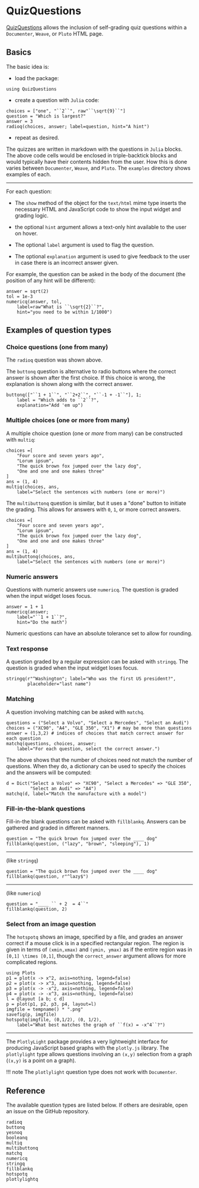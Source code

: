 # QuizQuestions

[QuizQuestions](https://github.com/jverzani/QuizQuestions.jl) allows the inclusion of self-grading quiz questions within a `Documenter`, `Weave`, or `Pluto` HTML page.

## Basics

The basic idea is:

* load the package:

```@example quiz_question
using QuizQuestions
```

* create a question with `Julia` code:

```@example quiz_question
choices = ["one", "``2``", raw"``\sqrt{9}``"]
question = "Which is largest?"
answer = 3
radioq(choices, answer; label=question, hint="A hint")
```

* repeat as desired.


The quizzes are written in markdown with the questions in `Julia`
blocks. The above code cells would be enclosed in triple-backtick
blocks and would typically have their contents hidden from the user. How this is
done varies between `Documenter`, `Weave`, and `Pluto`. The `examples`
directory shows examples of each.

----

For each question:

* The `show` method of the object for the `text/html` mime type
  inserts the necessary HTML and JavaScript code to show the input
  widget and grading logic.

* the optional `hint` argument allows a text-only hint available to
  the user on hover.

* The optional `label` argument is used to flag the question.

* The optional `explanation` argument is used to give feedback to the user in case there is an incorrect answer given.

For example, the question can be asked in the body of the document
(the position of any hint will be different):


```@example quiz_question
answer = sqrt(2)
tol = 1e-3
numericq(answer, tol,
    label=raw"What is ``\sqrt{2}``?",
	hint="you need to be within 1/1000")
```


## Examples of question types

### Choice questions (one from many)


The `radioq` question was shown above.

The `buttonq` question is alternative to radio buttons where the correct answer is shown after the first choice. If this choice is wrong, the explanation is shown along with the correct answer.


```@example quiz_question
buttonq(["``1 + 1``", "``2+2``", "``-1 + -1``"], 1;
    label = "Which adds to ``2``?",
	explanation="Add 'em up")
```

### Multiple choices (one or more from many)


A multiple choice question (one or *more* from many) can be constructed with `multiq`:

```@example quiz_question
choices =[
	"Four score and seven years ago",
	"Lorum ipsum",
	"The quick brown fox jumped over the lazy dog",
	"One and one and one makes three"
]
ans = (1, 4)
multiq(choices, ans,
    label="Select the sentences with numbers (one or more)")
```


The `multibuttonq` question is similar, but it uses a "done" button to initiate the grading. This allows for answers with ``0``, ``1``, or more correct answers.

```@example quiz_question
choices =[
	"Four score and seven years ago",
	"Lorum ipsum",
	"The quick brown fox jumped over the lazy dog",
	"One and one and one makes three"
]
ans = (1, 4)
multibuttonq(choices, ans,
    label="Select the sentences with numbers (one or more)")
```



### Numeric answers

Questions with numeric answers use `numericq`. The question is graded when the input widget loses focus.

```@example quiz_question
answer = 1 + 1
numericq(answer;
    label="``1 + 1``?",
	hint="Do the math")
```

Numeric questions can have an absolute tolerance set to allow for rounding.


### Text response

A question graded by a regular expression can be asked with `stringq`. The question is graded when the input widget loses focus.



```@example quiz_question
stringq(r"^Washington"; label="Who was the first US president?",
        placeholder="last name")
```

### Matching

A question involving matching can be asked with `matchq`.


```@example quiz_question
questions = ("Select a Volvo", "Select a Mercedes", "Select an Audi")
choices = ("XC90", "A4", "GLE 350", "X1") # may be more than questions
answer = (1,3,2) # indices of choices that match correct answer for each question
matchq(questions, choices, answer;
    label="For each question, select the correct answer.")
```

The above shows that the number of choices need not match the number of questions. When they do, a dictionary can be used to specify the choices and the answers will be computed:

```@example quiz_question
d = Dict("Select a Volvo" => "XC90", "Select a Mercedes" => "GLE 350",
         "Select an Audi" => "A4")
matchq(d, label="Match the manufacture with a model")
```

### Fill-in-the-blank questions

Fill-in-the blank questions can be asked with `fillblankq`. Answers can be gathered and graded in different manners.


```@example quiz_question
question = "The quick brown fox jumped over the ____ dog"
fillblankq(question, ("lazy", "brown", "sleeping"), 1)
```

----

(like `stringq`)

```@example quiz_question
question = "The quick brown fox jumped over the ____ dog"
fillblankq(question, r"^lazy$")
```

----

(like `numericq`)

```@example quiz_question
question = "____ `` + 2  = 4``"
fillblankq(question, 2)
```

### Select from an image question

The `hotspotq` shows an image, specified by a file, and grades an answer correct if a mouse click is in a specified rectangular region. The region is given in terms of `(xmin,xmax)` and `(ymin, ymax)` as if the entire region was in ``[0,1] \times [0,1]``, though the `correct_answer` argument allows for more complicated regions.

```@example quiz_question
using Plots
p1 = plot(x -> x^2, axis=nothing, legend=false)
p2 = plot(x -> x^3, axis=nothing, legend=false)
p3 = plot(x -> -x^2, axis=nothing, legend=false)
p4 = plot(x -> -x^3, axis=nothing, legend=false)
l = @layout [a b; c d]
p = plot(p1, p2, p3, p4, layout=l)
imgfile = tempname() * ".png"
savefig(p, imgfile)
hotspotq(imgfile, (0,1/2), (0, 1/2),
    label="What best matches the graph of ``f(x) = -x^4``?")
```

----

The `PlotlyLight` package provides a very lightweight interface for producing JavaScript based graphs with the `plotly.js` library. The `plotlylight` type allows questions involving an `(x,y)` selection from a graph (`(x,y)` is a point on a graph).

!!! note
    The `plotlylight` question type does not work with `Documenter`.

## Reference

The available question types are listed below. If others are desirable, open an issue on the GitHub repository.

```@docs
radioq
buttonq
yesnoq
booleanq
multiq
multibuttonq
matchq
numericq
stringq
fillblankq
hotspotq
plotlylightq
```
